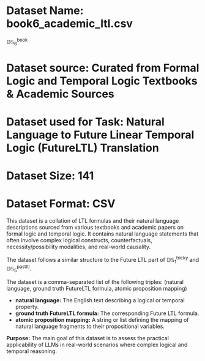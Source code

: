 # Dataset Name: book6_academic_ltl.csv

$\mathbb{DS}_{6}^\mathsf{book}$

# Dataset source: Curated from Formal Logic and Temporal Logic Textbooks & Academic Sources

# Dataset used for Task: Natural Language to Future Linear Temporal Logic (FutureLTL) Translation

# Dataset Size: 141

# Dataset Format: CSV

This dataset is a collation of LTL formulas and their natural language descriptions sourced from various textbooks and academic papers on formal logic and temporal logic. It contains natural language statements that often involve complex logical constructs, counterfactuals, necessity/possibility modalities, and real-world causality.

The dataset follows a similar structure to the Future LTL part of $\mathbb{DS}_{1}^\mathsf{tricky}$ and $\mathbb{DS}_{5}^\mathsf{pastltl}$.

The dataset is a comma-separated list of the following triples:
(natural language, ground truth FutureLTL formula, atomic proposition mapping)

- **natural language:** The English text describing a logical or temporal property.
- **ground truth FutureLTL formula:** The corresponding Future LTL formula.
- **atomic proposition mapping:** A string or list defining the mapping of natural language fragments to their propositional variables.

**Purpose:** The main goal of this dataset is to assess the practical applicability of LLMs in real-world scenarios where complex logical and temporal reasoning.